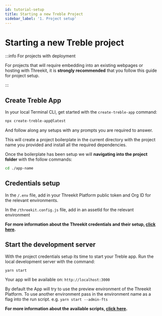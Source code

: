 ```yaml
---
id: tutorial-setup
title: Starting a new Treble Project
sidebar_label: '1. Project setup'
---
```


# Starting a new Treble project

:::info For projects with deployment

For projects that will require embedding into an existing webpages or hosting with Threekit, it is **strongly recommended** that you follow this guide for project setup.

:::

## Create Treble App

In your local Terminal CLI, get started with the `create-treble-app` command:

```bash
npx create-treble-app@latest
```

And follow along any setups with any prompts you are required to answer.

This will create a project boilerplate in the current directory with the project name you provided and install all the required dependencies.

Once the boilerplate has been setup we will **navigating into the project folder** with the follow commands:

```bash
cd ./app-name
```

## Credentials setup

In the `/.env` file, add in your Threekit Platform public token and Org ID for the relevant environments.

In the `/threekit.config.js` file, add in an assetId for the relevant environment

**For more information about the Threekit credentials and their setup, [click here](main-concepts-credentials).**

## Start the development server

With the project credentials setup its time to start your Treble app. Run the local development server with the command:

```bash
yarn start
```

Your app will be available on: `http://localhost:3000`

By default the App will try to use the preview environment of the Threekit Platform. To use another environment pass in the environment name as a flag into the run script. e.g. `yarn start --admin-fts`

**For more information about the available scripts, [click here](main-concepts-scripts).**

